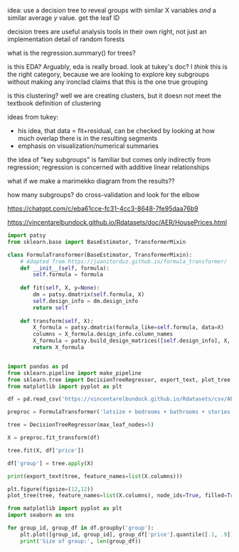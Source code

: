 idea: use a decision tree to reveal groups with similar X variables _and_ a similar average _y_ value. get the leaf ID

decision trees are useful analysis tools in their own right, not just an implementation detail of random forests

what is the regression.summary() for trees?

is this EDA? Arguably, eda is really broad. look at tukey's doc? I _think_ this is the right category, because we are looking to explore key subgroups without making any ironclad claims that this is the one true grouping 

is this clustering? well we are creating clusters, but it doesn not meet the textbook definition of clustering

ideas from tukey:
* his idea, that data = fit+residual, can be checked by looking at how much overlap there is in the resulting segments
* emphasis on visualization/numerical summaries

the idea of "key subgroups" is familiar but comes only indirectly from regression; regression is concerned with additive linear relationships

what if we make a marimekko diagram from the results??

how many subgroups? do cross-validation and look for the elbow

https://chatgpt.com/c/eba61cce-fc31-4cc3-8648-7fe95daa76b9

https://vincentarelbundock.github.io/Rdatasets/doc/AER/HousePrices.html

```python
import patsy
from sklearn.base import BaseEstimator, TransformerMixin

class FormulaTransformer(BaseEstimator, TransformerMixin):
    # Adapted from https://juanitorduz.github.io/formula_transformer/
    def __init__(self, formula):
        self.formula = formula
    
    def fit(self, X, y=None):
        dm = patsy.dmatrix(self.formula, X)
        self.design_info = dm.design_info
        return self
    
    def transform(self, X):
        X_formula = patsy.dmatrix(formula_like=self.formula, data=X)
        columns = X_formula.design_info.column_names
        X_formula = patsy.build_design_matrices([self.design_info], X, return_type='dataframe')[0]
        return X_formula


import pandas as pd
from sklearn.pipeline import make_pipeline
from sklearn.tree import DecisionTreeRegressor, export_text, plot_tree
from matplotlib import pyplot as plt

df = pd.read_csv('https://vincentarelbundock.github.io/Rdatasets/csv/AER/HousePrices.csv')

preproc = FormulaTransformer('lotsize + bedrooms + bathrooms + stories + driveway + recreation + gasheat + aircon + garage + prefer')

tree = DecisionTreeRegressor(max_leaf_nodes=5)

X = preproc.fit_transform(df)

tree.fit(X, df['price'])

df['group'] = tree.apply(X)

print(export_text(tree, feature_names=list(X.columns)))

plt.figure(figsize=(12,12))
plot_tree(tree, feature_names=list(X.columns), node_ids=True, filled=True)

from matplotlib import pyplot as plt
import seaborn as sns

for group_id, group_df in df.groupby('group'):
    plt.plot([group_id, group_id], group_df['price'].quantile([.1, .9]))
    print('Size of group:', len(group_df))
```
